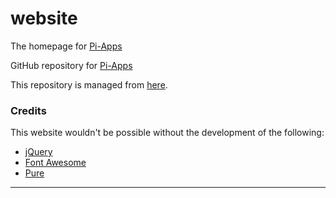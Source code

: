 # website
The homepage for [Pi-Apps](http://pi-apps-coders.github.io/website)

GitHub repository for [Pi-Apps](https://github.com/Botspot/pi-apps/)


This repository is managed from [here](https://github.com/Pi-Apps-Coders/website).

### Credits
This website wouldn't be possible without the development of the following:
- [jQuery](https://jquery.com/)
- [Font Awesome](http://fortawesome.github.io/Font-Awesome/)
- [Pure](http://purecss.io/)

----
